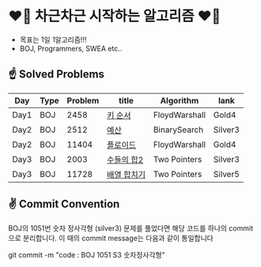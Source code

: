# ❤️‍🔥 차근차근 시작하는 알고리즘 ❤️‍🔥

- 목표는 1일 1알고리즘!!!
- BOJ, Programmers, SWEA etc..






## ☝ Solved Problems

|Day|Type|Problem|title|Algorithm|lank|
|----|----|----|----|----|----|
|Day1|BOJ|2458|[키 순서](https://www.acmicpc.net/problem/2458)|FloydWarshall|Gold4|
|Day2|BOJ|2512|[예산](https://www.acmicpc.net/problem/2512)|BinarySearch|Silver3|
|Day2|BOJ|11404|[플로이드](https://www.acmicpc.net/problem/11404)|FloydWarshall|Gold4|
|Day3|BOJ|2003|[수들의 합2](https://www.acmicpc.net/problem/2003)|Two Pointers|Silver3|
|Day3|BOJ|11728|[배열 합치기](https://www.acmicpc.net/problem/11728)|Two Pointers|Silver5|







## ✌ Commit Convention

BOJ의 1051번 숫자 정사각형 (silver3) 문제를 풀었다면 해당 코드를 하나의 commit으로 분리합니다.
이 때의 commit message는 다음과 같이 통일합니다

  git commit -m "code : BOJ 1051 S3 숫자정사각형"
